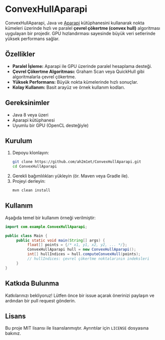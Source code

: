 # ConvexHullAparapi

ConvexHullAparapi, Java ve [Aparapi](https://github.com/Syncleus/aparapi) kütüphanesini kullanarak nokta kümeleri üzerinde hızlı ve paralel **çevrel çökertme (convex hull)** algoritması uygulayan bir projedir. GPU hızlandırması sayesinde büyük veri setlerinde yüksek performans sağlar.

## Özellikler

- **Paralel İşleme:** Aparapi ile GPU üzerinde paralel hesaplama desteği.
- **Çevrel Çökertme Algoritması:** Graham Scan veya QuickHull gibi algoritmalarla çevrel çökertme.
- **Yüksek Performans:** Büyük nokta kümelerinde hızlı sonuçlar.
- **Kolay Kullanım:** Basit arayüz ve örnek kullanım kodları.

## Gereksinimler

- Java 8 veya üzeri
- Aparapi kütüphanesi
- Uyumlu bir GPU (OpenCL desteğiyle)

## Kurulum

1. Depoyu klonlayın:
    ```bash
    git clone https://github.com/ah2m1et/ConvexHullAparapi.git
    cd ConvexHullAparapi
    ```
2. Gerekli bağımlılıkları yükleyin (ör. Maven veya Gradle ile).
3. Projeyi derleyin:
    ```bash
    mvn clean install
    ```

## Kullanım

Aşağıda temel bir kullanım örneği verilmiştir:

```java
import com.example.ConvexHullAparapi;

public class Main {
     public static void main(String[] args) {
          float[] points = {/* x1, y1, x2, y2, ... */};
          ConvexHullAparapi hull = new ConvexHullAparapi();
          int[] hullIndices = hull.computeConvexHull(points);
          // hullIndices: çevrel çökertme noktalarının indeksleri
     }
}
```

## Katkıda Bulunma

Katkılarınızı bekliyoruz! Lütfen önce bir issue açarak önerinizi paylaşın ve ardından bir pull request gönderin.

## Lisans

Bu proje MIT lisansı ile lisanslanmıştır. Ayrıntılar için `LICENSE` dosyasına bakınız.